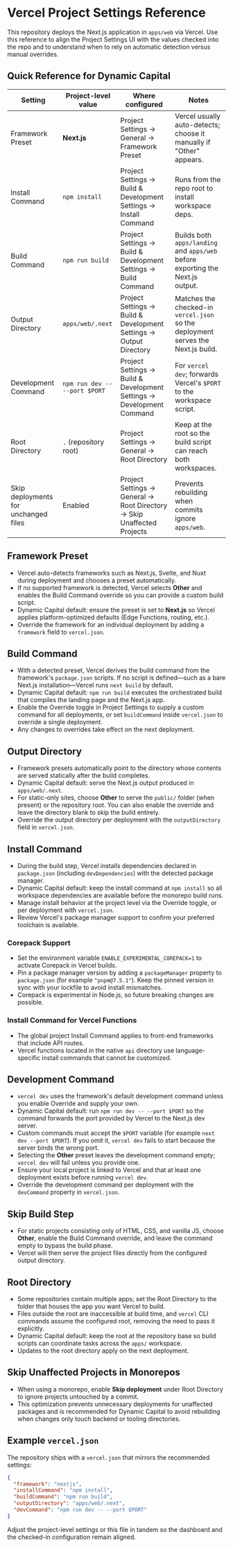 # Vercel Project Settings Reference

This repository deploys the Next.js application in `apps/web` via Vercel. Use this
reference to align the Project Settings UI with the values checked into the repo
and to understand when to rely on automatic detection versus manual overrides.

## Quick Reference for Dynamic Capital

| Setting | Project-level value | Where configured | Notes |
| --- | --- | --- | --- |
| Framework Preset | **Next.js** | Project Settings → General → Framework Preset | Vercel usually auto-detects; choose it manually if "Other" appears. |
| Install Command | `npm install` | Project Settings → Build & Development Settings → Install Command | Runs from the repo root to install workspace deps. |
| Build Command | `npm run build` | Project Settings → Build & Development Settings → Build Command | Builds both `apps/landing` and `apps/web` before exporting the Next.js output. |
| Output Directory | `apps/web/.next` | Project Settings → Build & Development Settings → Output Directory | Matches the checked-in `vercel.json` so the deployment serves the Next.js build. |
| Development Command | `npm run dev -- --port $PORT` | Project Settings → Build & Development Settings → Development Command | For `vercel dev`; forwards Vercel's `$PORT` to the workspace script. |
| Root Directory | `.` (repository root) | Project Settings → General → Root Directory | Keep at the root so the build script can reach both workspaces. |
| Skip deployments for unchanged files | Enabled | Project Settings → General → Root Directory → Skip Unaffected Projects | Prevents rebuilding when commits ignore `apps/web`. |

## Framework Preset
- Vercel auto-detects frameworks such as Next.js, Svelte, and Nuxt during
  deployment and chooses a preset automatically.
- If no supported framework is detected, Vercel selects **Other** and enables the
  Build Command override so you can provide a custom build script.
- Dynamic Capital default: ensure the preset is set to **Next.js** so Vercel applies
  platform-optimized defaults (Edge Functions, routing, etc.).
- Override the framework for an individual deployment by adding a `framework`
  field to `vercel.json`.

## Build Command
- With a detected preset, Vercel derives the build command from the framework's
  `package.json` scripts. If no script is defined—such as a bare Next.js
  installation—Vercel runs `next build` by default.
- Dynamic Capital default: `npm run build` executes the orchestrated build that
  compiles the landing page and the Next.js app.
- Enable the Override toggle in Project Settings to supply a custom command for
  all deployments, or set `buildCommand` inside `vercel.json` to override a single
  deployment.
- Any changes to overrides take effect on the next deployment.

## Output Directory
- Framework presets automatically point to the directory whose contents are
  served statically after the build completes.
- Dynamic Capital default: serve the Next.js output produced in
  `apps/web/.next`.
- For static-only sites, choose **Other** to serve the `public/` folder (when
  present) or the repository root. You can also enable the override and leave the
  directory blank to skip the build entirely.
- Override the output directory per deployment with the `outputDirectory` field
  in `vercel.json`.

## Install Command
- During the build step, Vercel installs dependencies declared in `package.json`
  (including `devDependencies`) with the detected package manager.
- Dynamic Capital default: keep the install command at `npm install` so all
  workspace dependencies are available before the monorepo build runs.
- Manage install behavior at the project level via the Override toggle, or per
  deployment with `vercel.json`.
- Review Vercel's package manager support to confirm your preferred toolchain is
  available.

### Corepack Support
- Set the environment variable `ENABLE_EXPERIMENTAL_COREPACK=1` to activate
  Corepack in Vercel builds.
- Pin a package manager version by adding a `packageManager` property to
  `package.json` (for example `"pnpm@7.5.1"`). Keep the pinned version in sync
  with your lockfile to avoid install mismatches.
- Corepack is experimental in Node.js, so future breaking changes are possible.

### Install Command for Vercel Functions
- The global project Install Command applies to front-end frameworks that
  include API routes.
- Vercel functions located in the native `api` directory use language-specific
  install commands that cannot be customized.

## Development Command
- `vercel dev` uses the framework's default development command unless you enable
  Override and supply your own.
- Dynamic Capital default: run `npm run dev -- --port $PORT` so the command
  forwards the port provided by Vercel to the Next.js dev server.
- Custom commands must accept the `$PORT` variable (for example
  `next dev --port $PORT`). If you omit it, `vercel dev` fails to start because
  the server binds the wrong port.
- Selecting the **Other** preset leaves the development command empty; `vercel dev`
  will fail unless you provide one.
- Ensure your local project is linked to Vercel and that at least one deployment
  exists before running `vercel dev`.
- Override the development command per deployment with the `devCommand` property
  in `vercel.json`.

## Skip Build Step
- For static projects consisting only of HTML, CSS, and vanilla JS, choose
  **Other**, enable the Build Command override, and leave the command empty to
  bypass the build phase.
- Vercel will then serve the project files directly from the configured output
  directory.

## Root Directory
- Some repositories contain multiple apps; set the Root Directory to the folder
  that houses the app you want Vercel to build.
- Files outside the root are inaccessible at build time, and `vercel` CLI
  commands assume the configured root, removing the need to pass it explicitly.
- Dynamic Capital default: keep the root at the repository base so build scripts
  can coordinate tasks across the `apps/` workspace.
- Updates to the root directory apply on the next deployment.

## Skip Unaffected Projects in Monorepos
- When using a monorepo, enable **Skip deployment** under Root Directory to
  ignore projects untouched by a commit.
- This optimization prevents unnecessary deployments for unaffected packages and
  is recommended for Dynamic Capital to avoid rebuilding when changes only touch
  backend or tooling directories.

## Example `vercel.json`

The repository ships with a `vercel.json` that mirrors the recommended settings:

```json
{
  "framework": "nextjs",
  "installCommand": "npm install",
  "buildCommand": "npm run build",
  "outputDirectory": "apps/web/.next",
  "devCommand": "npm run dev -- --port $PORT"
}
```

Adjust the project-level settings or this file in tandem so the dashboard and the
checked-in configuration remain aligned.
